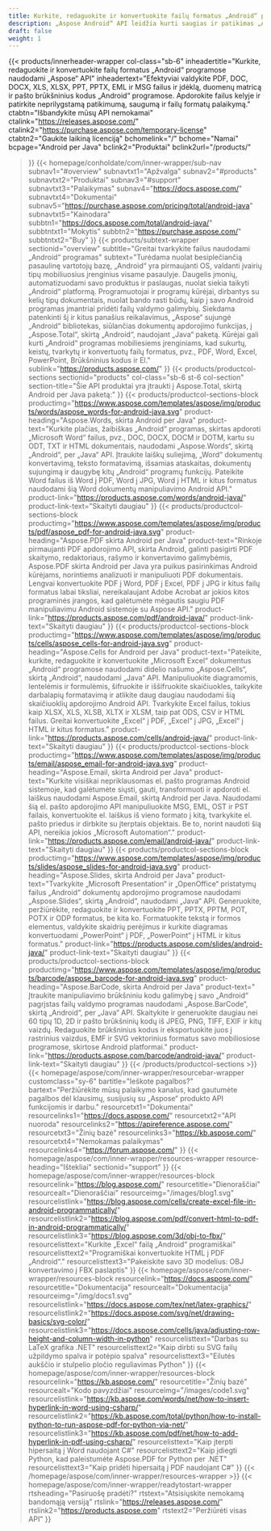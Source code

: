 ```yaml
---
title: Kurkite, redaguokite ir konvertuokite failų formatus „Android“ programose
description: „Aspose Android“ API leidžia kurti saugias ir patikimas „Android“ programas PDF failams, „Word“ dokumentams, skaičiuoklėms, pristatymams, brūkšniniams kodams ir el. laiškams apdoroti.
draft: false
weight: 1
---
```

{{< products/innerheader-wrapper col-class="sb-6"
  inheadertitle="Kurkite, redaguokite ir konvertuokite failų formatus „Android“ programose naudodami „Aspose“ API"
  inheadertext="Efektyviai valdykite PDF, DOC, DOCX, XLS, XLSX, PPT, PPTX, EML ir MSG failus ir įdėklą, duomenų matricą ir pašto brūkšninius kodus „Android“ programose. Apdorokite failus kelyje ir patirkite neprilygstamą patikimumą, saugumą ir failų formatų palaikymą."
  ctabtn="Išbandykite mūsų API nemokamai"
  ctalink="https://releases.aspose.com/"
  ctalink2="https://purchase.aspose.com/temporary-license"
  ctabtn2="Gaukite laikiną licenciją"
  bchomelink="/"
  bchome="Namai"
  bcpage="Android per Java"
  bclink2="Produktai"
  bclink2url="/products/"
>}}
  {{< homepage/conholdate/com/inner-wrapper/sub-nav 
subnav1="#overview"
subnavtxt1="Apžvalga" 
subnav2="#products"
subnavtxt2="Produktai" 
subnav3="#support"
subnavtxt3="Palaikymas" 
subnav4="https://docs.aspose.com/"
subnavtxt4="Dokumentai" 
subnav5="https://purchase.aspose.com/pricing/total/android-java"
subnavtxt5="Kainodara" 
subbtn1="https://docs.aspose.com/total/android-java/"
subbtntxt1="Mokytis"
subbtn2="https://purchase.aspose.com/"
subbtntxt2="Buy"
>}}
   {{< products/subtext-wrapper
   sectionid="overview" 
   subtitle="Greitai tvarkykite failus naudodami „Android“ programas"
   subtext="Turėdama nuolat besiplečiančią pasaulinę vartotojų bazę, „Android“ yra pirmaujanti OS, valdanti įvairių tipų mobiliuosius įrenginius visame pasaulyje. Daugelis įmonių, automatizuodami savo produktus ir paslaugas, nuolat siekia taikyti „Android“ platformą. Programuotojai ir programų kūrėjai, dirbantys su kelių tipų dokumentais, nuolat bando rasti būdų, kaip į savo Android programas įmantriai pridėti failų valdymo galimybių. Siekdama patenkinti šį ir kitus panašius reikalavimus, „Aspose“ sujungė „Android“ bibliotekas, siūlančias dokumentų apdorojimo funkcijas, į „Aspose.Total“, skirtą „Android“, naudojant „Java“ paketą. Kūrėjai gali kurti „Android“ programas mobiliesiems įrenginiams, kad sukurtų, keistų, tvarkytų ir konvertuotų failų formatus, pvz., PDF, Word, Excel, PowerPoint, Brūkšninius kodus ir El."
   sublink="https://products.aspose.com/"
>}} 
{{< products/productcol-sections
sectionid="products" 
col-class="sb-6 st-6 col-section"
section-title="Šie API produktai yra įtraukti į Aspose.Total, skirtą Android per Java paketą:"
>}}
{{< products/productcol-sections-block
productimg="https://www.aspose.com/templates/aspose/img/products/words/aspose_words-for-android-java.svg"
product-heading="Aspose.Words, skirta Android per Java"
product-text="Kurkite plačias, žaibiškas „Android“ programas, skirtas apdoroti „Microsoft Word“ failus, pvz., DOC, DOCX, DOCM ir DOTM, kartu su ODT, TXT ir HTML dokumentais, naudodami „Aspose.Words“, skirtą „Android“, per „Java“ API. Įtraukite laiškų suliejimą, „Word“ dokumentų konvertavimą, teksto formatavimą, išsamias ataskaitas, dokumentų sujungimą ir daugybę kitų „Android“ programų funkcijų. Pateikite Word failus iš Word į PDF, Word į JPG, Word į HTML ir kitus formatus naudodami šią Word dokumentų manipuliavimo Android API."
product-link="https://products.aspose.com/words/android-java/" 
product-link-text="Skaityti daugiau"
>}}
{{< products/productcol-sections-block
productimg="https://www.aspose.com/templates/aspose/img/products/pdf/aspose_pdf-for-android-java.svg"
product-heading="Aspose.PDF skirta Android per Java"
product-text="Rinkoje pirmaujanti PDF apdorojimo API, skirta Android, galinti pasigirti PDF skaitymo, redaktoriaus, rašymo ir konvertavimo galimybėmis, Aspose.PDF skirta Android per Java yra puikus pasirinkimas Android kūrėjams, norintiems analizuoti ir manipuliuoti PDF dokumentais. Lengvai konvertuokite PDF į Word, PDF į Excel, PDF į JPG ir kitus failų formatus labai tiksliai, nereikalaujant Adobe Acrobat ar jokios kitos programinės įrangos, kad galėtumėte mėgautis saugiu PDF manipuliavimu Android sistemoje su Aspose API."
product-link="https://products.aspose.com/pdf/android-java/" 
product-link-text="Skaityti daugiau"
>}}
{{< products/productcol-sections-block
productimg="https://www.aspose.com/templates/aspose/img/products/cells/aspose_cells-for-android-java.svg"
product-heading="Aspose.Cells for Android per Java"
product-text="Pateikite, kurkite, redaguokite ir konvertuokite „Microsoft Excel“ dokumentus „Android“ programose naudodami didelio našumo „Aspose.Cells“, skirtą „Android“, naudodami „Java“ API. Manipuliuokite diagramomis, lentelėmis ir formulėmis, šifruokite ir iššifruokite skaičiuokles, taikykite darbalapių formatavimą ir atlikite daug daugiau naudodami šią skaičiuoklių apdorojimo Android API. Tvarkykite Excel failus, tokius kaip XLSX, XLS, XLSB, XLTX ir XLSM, taip pat ODS, CSV ir HTML failus. Greitai konvertuokite „Excel“ į PDF, „Excel“ į JPG, „Excel“ į HTML ir kitus formatus."
product-link="https://products.aspose.com/cells/android-java/" 
product-link-text="Skaityti daugiau"
>}}
{{< products/productcol-sections-block
productimg="https://www.aspose.com/templates/aspose/img/products/email/aspose_email-for-android-java.svg"
product-heading="Aspose.Email, skirta Android per Java"
product-text="Kurkite visiškai nepriklausomas el. pašto programas Android sistemoje, kad galėtumėte siųsti, gauti, transformuoti ir apdoroti el. laiškus naudodami Aspose.Email, skirtą Android per Java. Naudodami šią el. pašto apdorojimo API manipuliuokite MSG, EML, OST ir PST failais, konvertuokite el. laiškus iš vieno formato į kitą, tvarkykite el. pašto priedus ir dirbkite su įterptais objektais. Be to, norint naudoti šią API, nereikia jokios „Microsoft Automation“."
product-link="https://products.aspose.com/email/android-java/" 
product-link-text="Skaityti daugiau"
>}}
{{< products/productcol-sections-block
productimg="https://www.aspose.com/templates/aspose/img/products/slides/aspose_slides-for-android-java.svg"
product-heading="Aspose.Slides, skirta Android per Java"
product-text="Tvarkykite „Microsoft Presentation“ ir „OpenOffice“ pristatymų failus „Android“ dokumentų apdorojimo programose naudodami „Aspose.Slides“, skirtą „Android“, naudodami „Java“ API. Generuokite, peržiūrėkite, redaguokite ir konvertuokite PPT, PPTX, PPTM, POT, POTX ir ODP formatus, be kita ko. Formatuokite tekstą ir formos elementus, valdykite skaidrių perėjimus ir kurkite diagramas konvertuodami „PowerPoint“ į PDF, „PowerPoint“ į HTML ir kitus formatus."
product-link="https://products.aspose.com/slides/android-java/" 
product-link-text="Skaityti daugiau"
>}}
{{< products/productcol-sections-block
productimg="https://www.aspose.com/templates/aspose/img/products/barcode/aspose_barcode-for-android-java.svg"
product-heading="Aspose.BarCode, skirta Android per Java"
product-text=" Įtraukite manipuliavimo brūkšniniu kodu galimybę į savo „Android“ pagrįstas failų valdymo programas naudodami „Aspose.BarCode“, skirtą „Android“, per „Java“ API. Skaitykite ir generuokite daugiau nei 60 tipų 1D, 2D ir pašto brūkšninių kodų iš JPEG, PNG, TIFF, EXIF ir kitų vaizdų. Redaguokite brūkšninius kodus ir eksportuokite juos į rastrinius vaizdus, EMF ir SVG vektorinius formatus savo mobiliosiose programose, skirtose Android platformai."
product-link="https://products.aspose.com/barcode/android-java/" 
product-link-text="Skaityti daugiau"
>}} 
{{< /products/productcol-sections >}}
{{< homepage/aspose/com/inner-wrapper/resourcebar-wrapper
customclass="sy-6"
bartitle="Ieškote pagalbos?"
bartext="Peržiūrėkite mūsų palaikymo kanalus, kad gautumėte pagalbos dėl klausimų, susijusių su „Aspose“ produkto API funkcijomis ir darbu."
resourcetxt1="Dokumentai"
resourcelinks1="https://docs.aspose.com/"
resourcetxt2="API nuoroda"
resourcelinks2="https://apireference.aspose.com/"
resourcetxt3="Žinių bazė"
resourcelinks3="https://kb.aspose.com/"
resourcetxt4="Nemokamas palaikymas"
resourcelinks4="https://forum.aspose.com/"
>}}
{{< homepage/aspose/com/inner-wrapper/resources-wrapper
resource-heading="Ištekliai"
sectionid="support"
>}}
{{< homepage/aspose/com/inner-wrapper/resources-block
resourcelink="https://blog.aspose.com/"
resourcetitle="Dienoraščiai"
resourcealt="Dienoraščiai"
resourceimg="/images/blog1.svg"
resourcelistlink="https://blog.aspose.com/cells/create-excel-file-in-android-programmatically/"
resourcelistlink2="https://blog.aspose.com/pdf/convert-html-to-pdf-in-android-programmatically/"
resourcelistlink3="https://blog.aspose.com/3d/obj-to-fbx/"
resourcelisttext="Kurkite „Excel“ failą „Android“ programiškai"
resourcelisttext2="Programiškai konvertuokite HTML į PDF „Android“."
resourcelisttext3="Pakeiskite savo 3D modelius: OBJ konvertavimo į FBX paslaptis"
>}}
{{< homepage/aspose/com/inner-wrapper/resources-block
resourcelink="https://docs.aspose.com/"
resourcetitle="Dokumentacija"
resourcealt="Dokumentacija"
resourceimg="/img/docs1.svg"
resourcelistlink="https://docs.aspose.com/tex/net/latex-graphics/"
resourcelistlink2="https://docs.aspose.com/svg/net/drawing-basics/svg-color/"
resourcelistlink3="https://docs.aspose.com/cells/java/adjusting-row-height-and-column-width-in-python"
resourcelisttext="Darbas su LaTeX grafika .NET"
resourcelisttext2="Kaip dirbti su SVG failų užpildymo spalva ir potėpio spalva"
resourcelisttext3="Eilutės aukščio ir stulpelio pločio reguliavimas Python"
>}}
{{< homepage/aspose/com/inner-wrapper/resources-block
resourcelink="https://kb.aspose.com/"
resourcetitle="Žinių bazė"
resourcealt="Kodo pavyzdžiai"
resourceimg="/images/code1.svg"
resourcelistlink="https://kb.aspose.com/words/net/how-to-insert-hyperlink-in-word-using-csharp/"
resourcelistlink2="https://kb.aspose.com/total/python/how-to-install-python-to-run-aspose-pdf-for-python-via-net/"
resourcelistlink3="https://kb.aspose.com/pdf/net/how-to-add-hyperlink-in-pdf-using-csharp/"
resourcelisttext="Kaip įterpti hipersaitą į Word naudojant C#"
resourcelisttext2="Kaip įdiegti Python, kad paleistumėte Aspose.PDF for Python per .NET"
resourcelisttext3="Kaip pridėti hipersaitą į PDF naudojant C#"
>}}
{{< /homepage/aspose/com/inner-wrapper/resources-wrapper >}}
{{< homepage/aspose/com/inner-wrapper/readytostart-wrapper
rtsheading="Pasiruošę pradėti?"
rtstext="Atsisiųskite nemokamą bandomąją versiją"
rtslink="https://releases.aspose.com/"
rtslink2="https://products.aspose.com"
rtstext2="Peržiūrėti visas API"
>}}
